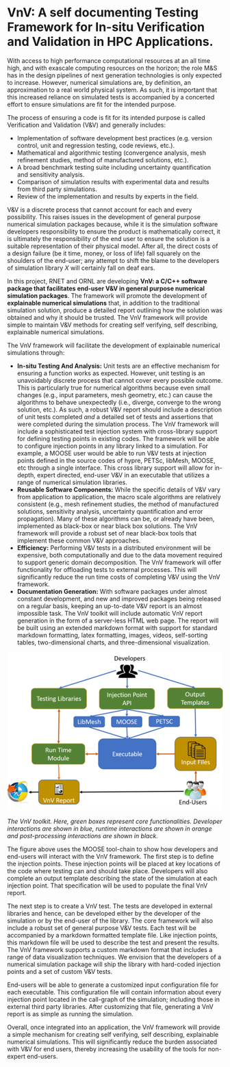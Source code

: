 # VnV: A self documenting Testing Framework for In-situ Verification and Validation in HPC Applications.

With access to high performance computational resources at an all time high, and with exascale computing resources on the horizon; the role M&S has in the design pipelines of next generation technologies is only expected to increase. However, numerical simulations are, by definition, an approximation to a real world physical system. As such, it is important that this increased reliance on simulated tests is accompanied by a concerted effort to ensure simulations are fit for the intended purpose.
 
The process of ensuring a code is fit for its intended purpose is called Verification and Validation (V&V) and generally includes:
- Implementation of software development best practices (e.g. version control, unit and regression testing, code reviews, etc.).
 - Mathematical and algorithmic testing (convergence analysis, mesh refinement studies, method of manufactured solutions, etc.).
 - A broad benchmark testing suite including uncertainty quantification and sensitivity analysis.
- Comparison of simulation results with experimental data and results from third party simulations. 
- Review of the implementation and results by experts in the field.

V&V is a discrete process that cannot account for each and every possibility. This raises issues in the development of general purpose numerical simulation packages because, while it is the simulation software developers responsibility to ensure the product is mathematically correct, it is ultimately the responsibility of the end user to ensure the solution is a suitable representation of their physical model. After all, the direct costs of a design failure (be it time, money, or loss of life) fall squarely on the shoulders of the end-user; any attempt to shift the blame to the developers of simulation library *X* will certainly fall on deaf ears.

In this project, RNET and ORNL are developing **VnV: a C/C++ software package that facilitates end-user V&V in general purpose numerical simulation packages**. The framework will promote the development of **explainable numerical simulations** that, in addition to the traditional simulation solution, produce a detailed report outlining how the solution was obtained and why it should be trusted. The VnV framework will provide simple to maintain V&V methods for creating  self verifying, self describing, explainable numerical simulations.

 The VnV framework will facilitate the development of explainable numerical simulations through:
- **In-situ Testing And Analysis:** Unit tests are an effective mechanism for ensuring a function works as expected. However, unit testing is an unavoidably discrete process that cannot cover every possible outcome. This is particularly true for numerical algorithms because even small changes (e.g., input parameters, mesh geometry, etc.) can cause the algorithms to behave unexpectedly (i.e., diverge, converge to the wrong solution, etc.). As such, a robust V&V report should include a description of unit tests completed *and* a detailed set of tests and assertions that were completed during the simulation process. The VnV framework will include a sophisticated test injection system with cross-library support for defining testing points in existing codes. The framework will be able to configure injection points in any library linked to a simulation. For example, a MOOSE user would be able to run V&V tests at injection points defined in the source codes of hypre, PETSc, libMesh, MOOSE, etc through a single interface. This cross library support will allow for in-depth, expert directed, end-user V&V in an executable that utilizes a range of numerical simulation libraries.
- **Reusable Software Components:** While the specific details of V&V vary from application to application, the macro scale algorithms are relatively consistent (e.g., mesh refinement studies, the method of manufactured solutions, sensitivity analysis, uncertainty quantification and error propagation). Many of these algorithms can be, or already have been, implemented as black-box or near black box solutions. The VnV framework will provide a robust set of near black-box tools that implement these common V&V approaches.
- **Efficiency:** Performing V&V tests in a distributed environment will be expensive, both computationally and due to the data movement required to support generic domain decomposition. The VnV framework will offer functionality for offloading tests to external processes. This will significantly reduce the run time costs of completing V&V using the VnV framework.
- **Documentation Generation:** With software packages under almost constant development, and new and improved packages being released on a regular basis, keeping an up-to-date V&V report is an almost impossible task. The VnV toolkit will include automatic VnV report generation in the form of a server-less HTML web page. The report will be built using an extended markdown format with support for standard markdown formatting, latex formatting, images, videos, self-sorting tables, two-dimensional charts, and three-dimensional visualization.
 
![](figures/VnVOut.png)

*The VnV toolkit. Here, green boxes represent core functionalities. Developer interactions are shown in blue, runtime interactions are shown in orange and post-processing interactions are shown in black.*

The figure above uses the MOOSE tool-chain to show how developers and end-users will interact with the VnV framework. The first step is to define the injection points. These injection points will be placed at key locations of the code where testing can and should take place. Developers will also complete an output template describing the state of the simulation at each injection point. That specification will be used to populate the final VnV report.

The next step is to create a VnV test. The tests are developed in external libraries and hence, can be developed either by the developer of the simulation or by the end-user of the library. The core framework will also include a robust set of general purpose V&V tests. Each test will be accompanied by a markdown formatted template file. Like injection points, this markdown file will be used to describe the test and present the results. The VnV framework supports a custom markdown format that includes a range of data visualization techniques. We envision that the developers of a numerical simulation package will ship the library with hard-coded injection points and a set of custom V&V tests.

End-users will be able to generate a customized input configuration file for each executable. This configuration file will contain information about every injection point located in the call-graph of the simulation; including those in external third party libraries. After customizing that file, generating a VnV report is as simple as running the simulation.

Overall, once integrated into an application, the VnV framework will provide a simple mechanism for creating self verifying, self describing, explainable numerical simulations. This will significantly reduce the burden associated with V&V for end users, thereby increasing the usability of the tools for non-expert end-users. 